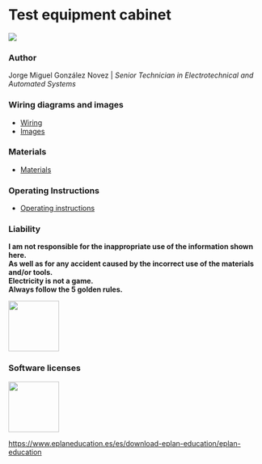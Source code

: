 # Test equipment cabinet

<img src=images/3d-view.jpg/>
  
### Author
Jorge Miguel González Novez  |  _Senior Technician in Electrotechnical and Automated Systems_

### Wiring diagrams and images  
- [Wiring](./docs/final-wiring.pdf)  
- [Images](./images)

### Materials  

- [Materials](./docs/materials.md)

### Operating Instructions  

- [Operating instructions](./docs/operating-instructions.md)

### Liability

**I am not responsible for the inappropriate use of the information shown here.  
As well as for any accident caused by the incorrect use of the materials and/or tools.  
Electricity is not a game.  
Always follow the 5 golden rules.**

<img src="images/risk.png" width="100"/>
  
### Software licenses

<img src="images/eplan.png" width="100"/> 

<https://www.eplaneducation.es/es/download-eplan-education/eplan-education>  
